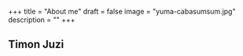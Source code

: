 +++
title = "About me"
draft = false
image = "yuma-cabasumsum.jpg"
description = ""
+++
![]()

## Timon Juzi